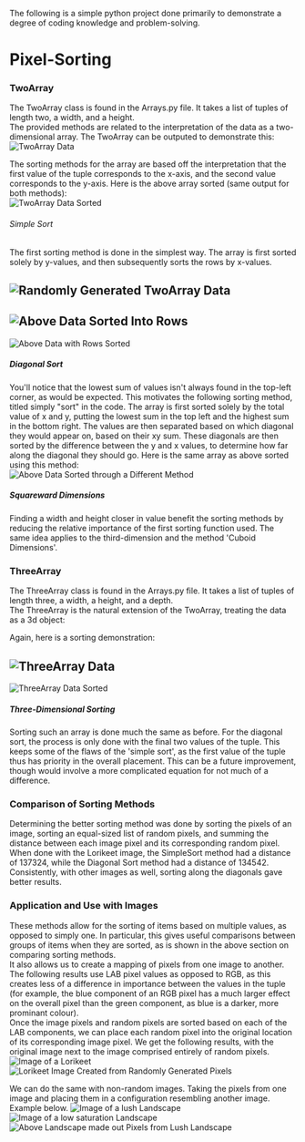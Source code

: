 The following is a simple python project done primarily to demonstrate a degree of coding knowledge and problem-solving.

# Pixel-Sorting

### TwoArray

The TwoArray class is found in the Arrays.py file. It takes a list of tuples of length two, a width, and a height.  
The provided methods are related to the interpretation of the data as a two-dimensional array. The TwoArray can be outputed to demonstrate this:  
![TwoArray Data](/README_Images/TwoArray_PreSort.png)

The sorting methods for the array are based off the interpretation that the first value of the tuple corresponds to the x-axis, and the second value corresponds to the y-axis. Here is the above array sorted (same output for both methods):  
![TwoArray Data Sorted](/README_Images/TwoArray_PostSort.png)

###### Simple Sort

The first sorting method is done in the simplest way. The array is first sorted solely by y-values, and then subsequently sorts the rows by x-values.  

![Randomly Generated TwoArray Data](/README_Images/TwoArray_Demo0.png)  
-  
![Above Data Sorted Into Rows](/README_Images/TwoArray_Demo1.png)  
-  
![Above Data with Rows Sorted](/README_Images/TwoArray_Demo2.png)


##### Diagonal Sort

You'll notice that the lowest sum of values isn't always found in the top-left corner, as would be expected. This motivates the following sorting method, titled simply "sort" in the code. The array is first sorted solely by the total value of x and y, putting the lowest sum in the top left and the highest sum in the bottom right. The values are then separated based on which diagonal they would appear on, based on their xy sum. These diagonals are then sorted by the difference between the y and x values, to determine how far along the diagonal they should go. Here is the same array as above sorted using this method:  
![Above Data Sorted through a Different Method](/README_Images/TwoArray_DemoDiag.png)

##### Squareward Dimensions

Finding a width and height closer in value benefit the sorting methods by reducing the relative importance of the first sorting function used. The same idea applies to the third-dimension and the method 'Cuboid Dimensions'.

### ThreeArray

The ThreeArray class is found in the Arrays.py file. It takes a list of tuples of length three, a width, a height, and a depth.  
The ThreeArray is the natural extension of the TwoArray, treating the data as a 3d object:  

Again, here is a sorting demonstration:  

![ThreeArray Data](/README_Images/ThreeArray_PreSort.png)  
-  
![ThreeArray Data Sorted](/README_Images/ThreeArray_PostSort.png)

##### Three-Dimensional Sorting

Sorting such an array is done much the same as before. For the diagonal sort, the process is only done with the final two values of the tuple. This keeps some of the flaws of the 'simple sort', as the first value of the tuple thus has priority in the overall placement. This can be a future improvement, though would involve a more complicated equation for not much of a difference.

### Comparison of Sorting Methods

Determining the better sorting method was done by sorting the pixels of an image, sorting an equal-sized list of random pixels, and summing the distance between each image pixel and its corresponding random pixel. When done with the Lorikeet image, the SimpleSort method had a distance of 137324, while the Diagonal Sort method had a distance of 134542. Consistently, with other images as well, sorting along the diagonals gave better results.

### Application and Use with Images

These methods allow for the sorting of items based on multiple values, as opposed to simply one. In particular, this gives useful comparisons between groups of items when they are sorted, as is shown in the above section on comparing sorting methods.  
It also allows us to create a mapping of pixels from one image to another.  
The following results use LAB pixel values as opposed to RGB, as this creates less of a difference in importance between the values in the tuple (for example, the blue component of an RGB pixel has a much larger effect on the overall pixel than the green component, as blue is a darker, more prominant colour).  
Once the image pixels and random pixels are sorted based on each of the LAB components, we can place each random pixel into the original location of its corresponding image pixel. We get the following results, with the original image next to the image comprised entirely of random pixels. 
![Image of a Lorikeet](/lorikeet1000.jpg)  
![Lorikeet Image Created from Randomly Generated Pixels](/Lorikeet_From_Random.bmp)

We can do the same with non-random images. Taking the pixels from one image and placing them in a configuration resembling another image. Example below.
![Image of a lush Landscape](/landscape2.jpg)  
![Image of a low saturation Landscape](/landscape1000.jpg)  
![Above Landscape made out Pixels from Lush Landscape](/landscape1000_from_2.bmp)